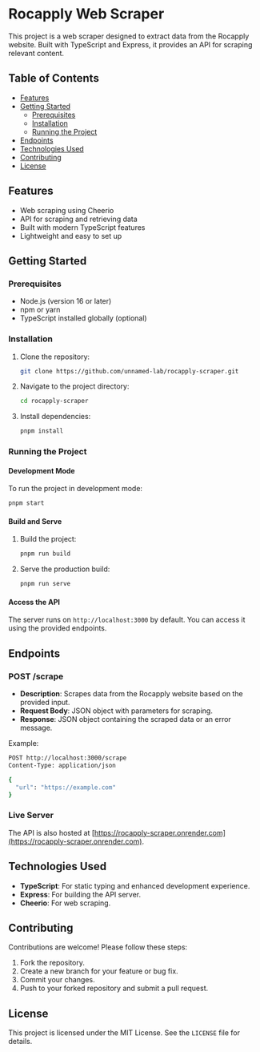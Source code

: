 # Rocapply Web Scraper

This project is a web scraper designed to extract data from the Rocapply website. Built with TypeScript and Express, it provides an API for scraping relevant content.

## Table of Contents

- [Features](#features)
- [Getting Started](#getting-started)
  - [Prerequisites](#prerequisites)
  - [Installation](#installation)
  - [Running the Project](#running-the-project)
- [Endpoints](#endpoints)
- [Technologies Used](#technologies-used)
- [Contributing](#contributing)
- [License](#license)

## Features

- Web scraping using Cheerio
- API for scraping and retrieving data
- Built with modern TypeScript features
- Lightweight and easy to set up

## Getting Started

### Prerequisites

- Node.js (version 16 or later)
- npm or yarn
- TypeScript installed globally (optional)

### Installation

1. Clone the repository:
   ```bash
   git clone https://github.com/unnamed-lab/rocapply-scraper.git
   ```
2. Navigate to the project directory:
   ```bash
   cd rocapply-scraper
   ```
3. Install dependencies:
   ```bash
   pnpm install
   ```

### Running the Project

#### Development Mode

To run the project in development mode:

```bash
pnpm start
```

#### Build and Serve

1. Build the project:
   ```bash
   pnpm run build
   ```
2. Serve the production build:
   ```bash
   pnpm run serve
   ```

#### Access the API

The server runs on `http://localhost:3000` by default. You can access it using the provided endpoints.

## Endpoints

### POST /scrape

- **Description**: Scrapes data from the Rocapply website based on the provided input.
- **Request Body**: JSON object with parameters for scraping.
- **Response**: JSON object containing the scraped data or an error message.

Example:

```bash
POST http://localhost:3000/scrape
Content-Type: application/json

{
  "url": "https://example.com"
}
```

### Live Server

The API is also hosted at [https://rocapply-scraper.onrender.com](https://rocapply-scraper.onrender.com).

## Technologies Used

- **TypeScript**: For static typing and enhanced development experience.
- **Express**: For building the API server.
- **Cheerio**: For web scraping.

## Contributing

Contributions are welcome! Please follow these steps:

1. Fork the repository.
2. Create a new branch for your feature or bug fix.
3. Commit your changes.
4. Push to your forked repository and submit a pull request.

## License

This project is licensed under the MIT License. See the `LICENSE` file for details.
